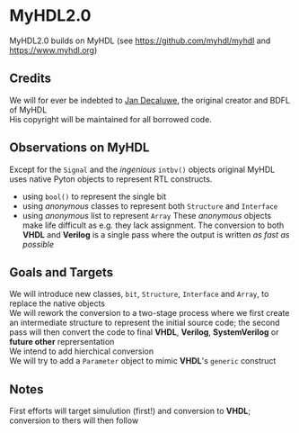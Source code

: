 # MyHDL2.0
MyHDL2.0 builds on MyHDL (see https://github.com/myhdl/myhdl and https://www.myhdl.org)

## Credits
We will for ever be indebted to [Jan Decaluwe](https://www.jandecaluwe.com), the original creator and BDFL of MyHDL  
His copyright will be maintained for all borrowed code.

## Observations on MyHDL
Except for the `Signal` and the *ingenious* `intbv()` objects original MyHDL uses native Pyton objects to represent RTL constructs.
- using `bool()` to represent the single bit  
- using *anonymous* classes to represent both `Structure` and `Interface` 
- using *anonymous* list to represent `Array`
These *anonymous* objects make life difficult as e.g. they lack assignment.
The conversion to both **VHDL** and **Verilog** is a single pass where the output is written *as fast as possible* 

## Goals and Targets
We will introduce new classes, `bit`, `Structure`, `Interface` and `Array`, to replace the native objects  
We will rework the conversion to a two-stage process where we first create an intermediate structure to represent the initial source code; the second pass will then convert the code to final **VHDL**, **Verilog**, **SystemVerilog** or **future other** reprersentation  
We intend to add hierchical conversion  
We will try to add a `Parameter` object to mimic **VHDL**'s `generic` construct

## Notes
First efforts will target simulution (first!) and conversion to **VHDL**; conversion to thers will then follow

